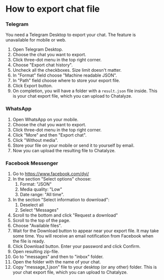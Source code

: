# How to export chat file

### Telegram

You need a Telegram Desktop to export your chat. The feature is unavailable for mobile or web.

1. Open Telegram Desktop.
2. Choose the chat you want to export.
3. Click three-dot menu in the top right corner.
4. Choose "Export chat history".
5. Uncheck all the checkboxes. Size limit doesn't matter.
6. In "Format" field choose "Machine readable JSON".
7. In "Path" field choose where to store your export file.
8. Click Export button.
9. On completion, you will have a folder with a `result.json` file inside.
This is your chat export file, which you can upload to Chatalyze.

### WhatsApp

1. Open WhatsApp on your mobile.
2. Choose the chat you want to export.
3. Click three-dot menu in the top right corner.
4. Click "More" and then "Export chat".
5. Click "Without media".
6. Store your file on your mobile or send it to yourself by email.
7. Now you can upload the resulting file to Chatalyze.

### Facebook Messenger

1. Go to https://www.facebook.com/dyi/
2. In the section "Select options" choose:
   1. Format: "JSON"
   2. Media quality: "Low"
   3. Date range: "All time".
3. In the section "Select information to download":
   1. Deselect all
   2. Select "Messages"
4. Scroll to the bottom and click "Request a download"
5. Scroll to the top of the page.
6. Choose "Available files".
7. Wait for the Download button to appear near your export file. It may take some time. You will receive an email notification from Facebook when the file is ready.
8. Click Download button. Enter your password and click Confirm.
9. Open resulting zip-file.
10. Go to "messages" and then to "inbox" folder.
11. Open the folder with the name of your chat.
12. Copy "message_1.json" file to your desktop (or any other) folder.
This is your chat export file, which you can upload to Chatalyze.

